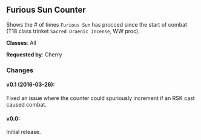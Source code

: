 ## Furious Sun Counter

Shows the # of times `Furious Sun` has procced since the start of combat (T18
class trinket `Sacred Draenic Incense`, WW proc).

**Classes**: All

**Requested by**: Cherry

### Changes

#### v0.1 (2016-03-26):

Fixed an issue where the counter could spuriously increment if an RSK cast
caused combat.


#### v0.0:

Initial release.


